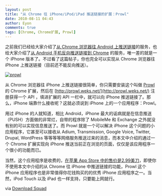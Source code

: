 ```yaml
---
layout: post
title: "从 Chrome 往 iPhone/iPod/iPad 推送链接的扩展：Prowl"
date: 2010-08-11 04:43
author: Eyon
comments: true
tags: [Chrome, Chrome扩展, Prowl]
---
```

之前我们已经给大家介绍了[从 Chrome 浏览器往 Android 上推送链接](http://www.chromi.org/archives/tag/chrometophone)的服务，也给大家介绍了[从 Android 手机反向推送链接到 Chrome](http://www.chromi.org/archives/6401) 的服务，唯一差的就是一个 iPhone 版本了。不过看了这篇帖子，你也完全可以实现从 Chrome 浏览器往 iPhone 上推送链接（目前还不能反向推送）。

<a href="http://img.chromi.org/2010/08/prowl.jpg">![](http://img.chromi.org/2010/08/prowl-550x354.jpg "prowl")</a>

从 Chrome 浏览器往 iPhone 上推送链接很简单，你只需要安装这个叫做 [Prowl](https://chrome.google.com/extensions/detail/afjmhofmjbffpakdiiilmkcdclabhmmb?hl=en-US) 的 Chrome 扩展，然后在 [http://prowl.weks.net/](http://prowl.weks.net/) 注册获得一个 API ，填进扩展的 API 一栏中，就可以向 iPhone 推送链接了。那么，iPhone 端靠什么接收呢？这就必须说到 iPhone 上的一个应用程序：Prowl。

用过 iPhone 的人就知道，相比 Android，iPhone 最大的诟病就是在信息推送（PUSH）方面做的非常烂，自带的程序除了 MobileMe 和 Exchange 之外就没有别的可以实现信息推送了。而 Prowl 就是一个可以解决 iPhone 这个问题的小应用程序，它甚至可以接收从 Adium, Transmission, Google Voice, Twitter, Drupal, WordPress 等等等等网络服务推送过来的消息，而本文中介绍的通过一个 Chrome 扩展实现向 iPhone 推送当前正在浏览的页面，仅仅是该应用程序一个很小的功能而已。

当然，这个应用程序是收费的，[在苹果 App Store 中的售价是2.99美刀](http://itunes.apple.com/ca/app/prowl-growl-client/id320876271?mt=8)，即使你不使用本文中介绍的从 Chrome 往 iPhone 中推送链接的功能，Prowl 这个 iPhone 应用程序也是非常值得你花钱购买的的优秀 iPhone 应用程序之一。当然，iPod Touch 以及 iPad 也一样支持，只要能上网就行。

via [Download Squad](http://www.downloadsquad.com/2010/08/10/prowl-push-websites-from-chrome-to-iphone/)
